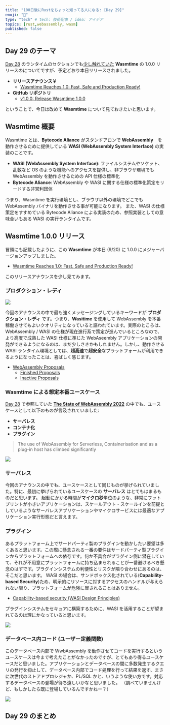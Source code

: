 ```yaml
---
title: "100日後にRustをちょっと知ってる人になる: [Day 29]"
emoji: "🦀"
type: "tech" # tech: 技術記事 / idea: アイデア
topics: [rust,webassembly, wasm]
published: false
---
```

## Day 29 のテーマ

[Day 28](https://zenn.dev/shinyay/articles/hello-rust-day028) のランタイムのセクションでも[少し触れていた](https://zenn.dev/shinyay/articles/hello-rust-day028#%E3%83%A9%E3%83%B3%E3%82%BF%E3%82%A4%E3%83%A0) **Wasmtime** の 1.0.0 リリースのについてですが、予定どおり本日リリースされました。

- **リリースアナウンス￥**
  - [Wasmtime Reaches 1.0: Fast, Safe and Production Ready!](https://bytecodealliance.org/articles/wasmtime-1-0-fast-safe-and-production-ready)
- **GitHub リポジトリ**
  - [v1.0.0: Release Wasmtime 1.0.0](https://github.com/bytecodealliance/wasmtime/releases/tag/v1.0.0)

ということで、今日は改めて **Wasmtime** について見ておきたいと思います。

## Wasmtime 概要

Wasmtime とは、**Bytecode Aliance** がスタンドアロンで **WebAssembly**　を動作させるために提供している **WASI (WebAssembly System Interface)** の実装のことです。

- **WASI (WebAssembly System Interface)**: ファイルシステムやソケット、乱数など OS のような機能へのアクセスを提供し、非ブラウザ環境でも WebAssembly を動作させるための API 仕様の標準化
- **Bytecode Aliance**: WebAssembly や WASI に関する仕様の標準化策定をリードする非営利団体

つまり、Wasmtime を実行環境とし、ブラウザ以外の環境でどこでも WebAssembly バイナリを動作させる事が可能になります。
また、WASI の仕様策定をすすめている Bytecode Aliance による実装のため、参照実装としての意味合いもある WASI の実行ランタイムです。
## Wasmtime 1.0.0 リリース

冒頭にも記載したように、この **Wasmtime** が本日 (9/20) に 1.0.0 にメジャーバージョンアップしました。

- [Wasmtime Reaches 1.0: Fast, Safe and Production Ready!](https://bytecodealliance.org/articles/wasmtime-1-0-fast-safe-and-production-ready)

このリリースアナウンスを少し見てみます。

### プロダクション・レディ

![](https://storage.googleapis.com/zenn-user-upload/6fe5383db11e-20220921.png)

今回のアナウンスの中で最も強くメッセージングしているキーワードが **プロダクション・レディ** です。つまり、**Wasitime** を使用して WebAssembly を本番稼働させてもよいクオリティになっていると謳われています。実際のところは、WebAssembly / WASI の仕様が現在進行系で策定が進んでいるところなので、より高度で成熟した WASI 仕様に準じた WebAseembly アプリケーションの開発ができるようになるのは、まだ少しさきかもしれません。しかし、動作させる WASI ランタイム環境としては、**超高速**で**超安全**なプラットフォームが利用できるようになったことは、喜ばしく感じます。

- [WebAssembly Proposals](https://github.com/WebAssembly/proposals/blob/main/README.md)
  - [Finished Proposals](https://github.com/WebAssembly/proposals/blob/main/finished-proposals.md)
  - [Inactive Proposals](https://github.com/WebAssembly/proposals/blob/main/inactive-proposals.md)

### Wasmtime による想定本番ユースケース

[Day 28](https://zenn.dev/shinyay/articles/hello-rust-day028) で参照していた **[The State of WebAssembly 2022](https://blog.scottlogic.com/2022/06/20/state-of-wasm-2022.html)** の中でも、ユースケースとして以下のものが言及されていました:

- **サーバレス**
- **コンテナ化**
- **プラグイン**

> The use of WebAssembly for Serverless, Containerisation and as a plug-in host has climbed significantly

![](https://storage.googleapis.com/zenn-user-upload/959fc6dfc1c5-20220921.png)

### サーバレス

今回のアナウンスの中でも、ユースケースとして同じものが挙げられていました。特に、最初に挙げられているユースケースの **サーバレス** はとてもはまるものだと思います。
起動にかかる時間が**マイクロ秒**単位のような、非常にフットプリントが小さいアプリケーションは、スケールアウト・スケールインを前提としているようなサーバレスアプリケーションやマイクロサービスには最適なアプリケーション実行形態だと言えます。

### プラグイン

あるプラットフォーム上でサードパーティ製のプラグインを動かしたい要望は多くあると思います。この際に懸念される一番の要件はサードパーティ製プラグインからプラットフォームへの依存です。何か不具合がプラグイン側に潜在していて、それが不用意にプラットフォームに持ち込まられることが一番避けるべき懸念のはずです。プラグインシステムの利便性とリスクが隣り合わせにあるのは、そこだと思います。
WASI の場合は、サンドボックス化されている(**Capability-based Security**)ため、明示的にリソースに対するアクセスのハンドルが与えられない限り、プラットフォームが危険に冒されることはありません。

- [Capability-based security (WASI Design Principles)](https://github.com/WebAssembly/WASI#capability-based-security)

プラグインシステムをセキュアに構築するために、WASI を活用することが望まれてるのは理にかなっていると思います。

![](https://storage.googleapis.com/zenn-user-upload/277acb700563-20220921.png)

### データベース内コード (ユーザー定義関数)

このデータベース内部で WwbAssembly を動作させてコードを実行するというユースケースは今まで考えたことがなかったのですが、とてもあり得るユースケースだと思いました。アプリケーションとデータベースの間に多数発生するクエリの発行を抑止して、データベース内部でコード処理を行って結果を返す、まさに次世代のストアドプロシジャか、PL/SQL かと、いうような使い方です。対応するデータベースの登場が待ち遠しいかなと思いました。
（調べていませんけど、もしかしたら既に登場しているんですかねー？）

![](https://storage.googleapis.com/zenn-user-upload/cbb497b2b495-20220921.png)

## Day 29 のまとめ
